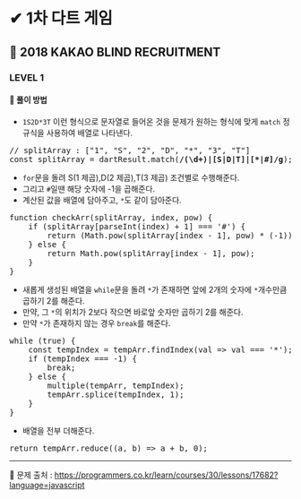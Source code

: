 # ✔ 1차 다트 게임
## 🌈 2018 KAKAO BLIND RECRUITMENT
### LEVEL 1
#### 🔸 풀이 방법
- `1S2D*3T` 이런 형식으로 문자열로 들어온 것을 문제가 원하는 형식에 맞게 `match` 정규식을 사용하여 배열로 나타낸다.
<pre>
// splitArray : ["1", "S", "2", "D", "*", "3", "T"]
const splitArray = dartResult.match(<b>/(\d+)|[S|D|T]|[*|#]/g</b>);
</pre>
- `for`문을 돌려 S(1 제곱),D(2 제곱),T(3 제곱) 조건별로 수행해준다.
- 그리고 `#`일땐 해당 숫자에 -1을 곱해준다.
- 계산된 값을 배열에 담아주고, `*`도 같이 담아준다.
<pre>
function checkArr(splitArray, index, pow) {
    if (splitArray[parseInt(index) + 1] === '#') {
        return (Math.pow(splitArray[index - 1], pow) * (-1));
    } else {
        return Math.pow(splitArray[index - 1], pow);
    }
}
</pre>
- 새롭게 생성된 배열을 `while`문을 돌려 `*`가 존재하면 앞에 2개의 숫자에 `*`개수만큼 곱하기 2를 해준다.
- 만약, 그 `*`의 위치가 2보다 작으면 바로앞 숫자만 곱하기 2를 해준다.
- 만약 `*`가 존재하지 않는 경우 `break`를 해준다.
<pre>
while (true) {
    const tempIndex = tempArr.findIndex(val => val === '*');
    if (tempIndex === -1) {
        break;
    } else {
        multiple(tempArr, tempIndex);
        tempArr.splice(tempIndex, 1);
    }
}
</pre>
- 배열을 전부 더해준다.
<pre>
return tempArr.reduce((a, b) => a + b, 0);
</pre>

<hr>

📌 문제 출처 : https://programmers.co.kr/learn/courses/30/lessons/17682?language=javascript